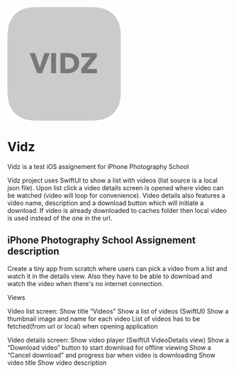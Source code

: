 ![logo](icon.png)
# Vidz
 Vidz is a test iOS assignement for iPhone Photography School

Vidz project uses SwiftUI to show a list with videos (list source is a local json file). Upon list click a video details screen is opened where video can be watched (video will loop for convenience). 
Video details also features a video name, description and a download button which will initiate a download.
If video is already downloaded to caches folder then local video is used instead of the one in the url.


## iPhone Photography School Assignement description

Create a tiny app from scratch where users can pick a video from a list and watch it in the details view. Also they have to be able to download and watch the video when there's no internet connection.


Views

Video list screen:
Show title “Videos”
Show a list of videos (SwiftUI)
Show a thumbnail image and name for each video
List of videos has to be fetched(from url or local) when opening application

Video details screen:
Show video player (SwiftUI VideoDetails view)
Show a “Download video” button to start download for offline viewing
Show a “Cancel download” and progress bar when video is downloading
Show video title
Show video description

